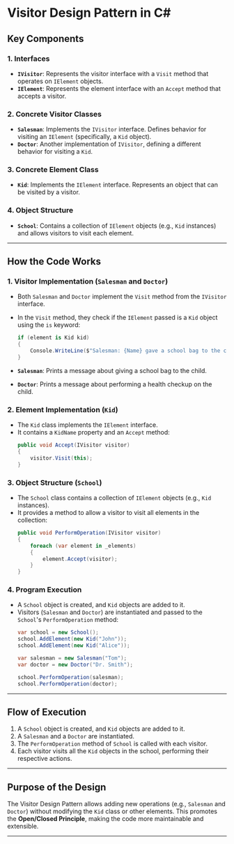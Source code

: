 # Visitor Design Pattern in C#

## Key Components

### 1. **Interfaces**
- **`IVisitor`**: Represents the visitor interface with a `Visit` method that operates on `IElement` objects.
- **`IElement`**: Represents the element interface with an `Accept` method that accepts a visitor.

### 2. **Concrete Visitor Classes**
- **`Salesman`**: Implements the `IVisitor` interface. Defines behavior for visiting an `IElement` (specifically, a `Kid` object).
- **`Doctor`**: Another implementation of `IVisitor`, defining a different behavior for visiting a `Kid`.

### 3. **Concrete Element Class**
- **`Kid`**: Implements the `IElement` interface. Represents an object that can be visited by a visitor.

### 4. **Object Structure**
- **`School`**: Contains a collection of `IElement` objects (e.g., `Kid` instances) and allows visitors to visit each element.

---

## How the Code Works

### 1. **Visitor Implementation (`Salesman` and `Doctor`)**
- Both `Salesman` and `Doctor` implement the `Visit` method from the `IVisitor` interface.
- In the `Visit` method, they check if the `IElement` passed is a `Kid` object using the `is` keyword:
   ```csharp
   if (element is Kid kid)
   {
       Console.WriteLine($"Salesman: {Name} gave a school bag to the child: {kid.KidName}");
   }
   ```

- **`Salesman`**: Prints a message about giving a school bag to the child.  
- **`Doctor`**: Prints a message about performing a health checkup on the child.

### 2. **Element Implementation (`Kid`)**
- The `Kid` class implements the `IElement` interface.
- It contains a `KidName` property and an `Accept` method:
   ```csharp
   public void Accept(IVisitor visitor)
   {
       visitor.Visit(this);
   }
   ```

### 3. **Object Structure (`School`)**
- The `School` class contains a collection of `IElement` objects (e.g., `Kid` instances).
- It provides a method to allow a visitor to visit all elements in the collection:
   ```csharp
   public void PerformOperation(IVisitor visitor)
   {
       foreach (var element in _elements)
       {
           element.Accept(visitor);
       }
   }
   ```

### 4. **Program Execution**
- A `School` object is created, and `Kid` objects are added to it.
- Visitors (`Salesman` and `Doctor`) are instantiated and passed to the `School`'s `PerformOperation` method:
   ```csharp
   var school = new School();
   school.AddElement(new Kid("John"));
   school.AddElement(new Kid("Alice"));

   var salesman = new Salesman("Tom");
   var doctor = new Doctor("Dr. Smith");

   school.PerformOperation(salesman);
   school.PerformOperation(doctor);
   ```

---

## Flow of Execution

1. A `School` object is created, and `Kid` objects are added to it.
2. A `Salesman` and a `Doctor` are instantiated.
3. The `PerformOperation` method of `School` is called with each visitor.
4. Each visitor visits all the `Kid` objects in the school, performing their respective actions.

---

## Purpose of the Design

The Visitor Design Pattern allows adding new operations (e.g., `Salesman` and `Doctor`) without modifying the `Kid` class or other elements. This promotes the **Open/Closed Principle**, making the code more maintainable and extensible.

---
